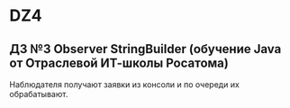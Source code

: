 # DZ4
## ДЗ №3 Observer StringBuilder (обучение Java от Отраслевой ИТ-школы Росатома)
Наблюдателя получают заявки из консоли и по очереди их обрабатывают.
